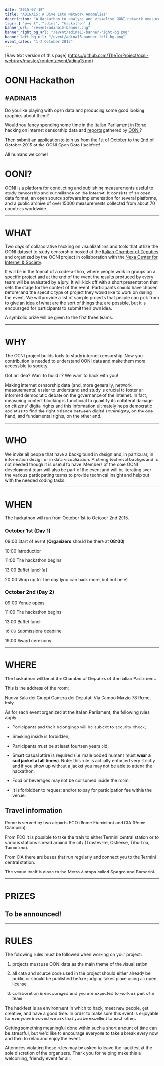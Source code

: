 ```yaml
---
date: "2015-07-10"
title: "ADINA15: A Dive Into Network Anomalies"
description: "A Hackathon to analyse and visualise OONI network measurements"
tags: [ "event", "adina", "hackathon" ]
banner_url: "/event/adina15-banner.png"
banner_right_bg_url: "/event/adina15-banner-right-bg.png"
banner_left_bg_url: "/event/adina15-banner-left-bg.png"
event_dates: "1-2 October 2015"
---
```

[Raw text version of this page]
(https://github.com/TheTorProject/ooni-web/raw/master/content/event/adina15.md)

# OONI Hackathon
## #ADINA15

Do you like playing with open data and producing some good looking graphics
about them? 

Would you fancy spending some time in the Italian Parliament in Rome hacking on
internet censorship data and [reports](http://api.ooni.io/) gathered by
[OONI](https://ooni.torproject.org/)? 

Then submit an application to join us from the 1st of October
to the 2nd of October 2015 at the OONI Open Data Hackfest!

All humans welcome!

# OONI?

OONI is a platform for conducting and publishing measurements useful to study
censorship and surveillance on the Internet. It consists of an open data
format, an open source software implementation for several platforms, and a
public archive of over 15000 measurements collected from about 70 countries
worldwide.

---

# WHAT

Two days of collaborative hacking on visualizations and tools that utilize the
OONI dataset to study censorship hosted at the [Italian Chamber of Deputies](http://www.camera.it) and
organized by the OONI project in collaboration with the [Nexa Center for
Internet & Society](http://nexa.polito.it/).


It will be in the format of a code-a-thon, where people work in groups on a
specific project and at the end of the event the results produced by every team
will be evaluated by a jury. It will kick off with a short presentation that
sets the stage for the context of the event. Participants should have chosen
beforehand the specific type of project they would like to work on during the
event. We will provide a list of sample projects that people can pick from
to give an idea of what are the sort of things that are possible, but it is
encouraged for participants to submit their own idea.


A symbolic prize will be given to the first three teams.


---

# WHY

The OONI project builds tools to study internet censorship. Now your
contribution is needed to understand OONI data and make them more accessible to
society.


Got an idea? Want to build it? We want to hack with you!

Making internet censorship data (and, more generally, network measurements)
easier to understand and study is crucial to foster an informed democratic
debate on the governance of the internet. In fact, measuring content blocking
is functional to quantify its collateral damage on citizens' digital rights and
this information ultimately helps democratic societies to find the right
balance between digital sovereignty, on the one hand, and fundamental rights,
on the other end.

---

# WHO

We invite all people that have a background in design and, in particular, in
information design or in data visualization. A strong technical background is not
needed though it is useful to have. Members of the core OONI development team
will also be part of the event and will be iterating over the various
participating teams to provide technical insight and help out with the needed
coding tasks.

---

# WHEN

The hackathon will run from October 1st to October 2nd 2015.


### October 1st (Day 1)

09:00 Start of event (**Organizers** should be there at **08:00**)

10:00 Introduction

11:00 The hackathon begins

13:00 Buffet lunch[a]

20:00 Wrap up for the day (you can hack more, but not here)


### October 2nd (Day 2)

09:00 Venue opens

11:00 The hackathon begins

13:00 Buffet lunch

16:00 Submissions deadline

19:00 Award ceremony

---

# WHERE

The hackathon will be at the Chamber of Deputies of the Italian Parliament.


This is the address of the room:


Nuova Sala dei Gruppi Camera dei Deputati
Via Campo Marzio 78
Rome, Italy


As for each event organized at the Italian Parliament, the following rules apply:

* Participants and their belongings will be subject to security check;
* Smoking inside is forbidden;
* Participants must be at least fourteen years old;
* Smart casual attire is required (i.e. male bodied humans must **wear a suit
  jacket at all times**).
  Note: this rule is actually enforced very strictly and if you show up without
  a jacket you may not be able to attend the hackathon;

* Food or beverages may not be consumed inside the room;
* It is forbidden to request and/or to pay for participation fee within the venue.


## Travel information

Rome is served by two airports FCO (Rome Fiumicino) and CIA (Rome Ciampino).

From FCO it is possible to take the train to either Termini central station or
to various stations spread around the city (Trastevere, Ostiense, Tiburtina,
Tuscolana).

From CIA there are buses that run regularly and connect you to the Termini
central station.

The venue itself is close to the Metro A stops called Spagna and Barberini.

---

# PRIZES

## To be announced!

---

# RULES

The following rules must be followed when working on your project:


1. projects must use OONI data as the main theme of the visualisation

2. all data and source code used in the project should either already be public
or should be published before judging takes place using an open license

3. collaboration is encouraged and you are expected to work as part of a team


The hackfest is an environment in which to hack, meet new people, get creative,
and have a good time. In order to make sure this event is enjoyable for
everyone involved we ask that you be excellent to each other.


Getting something meaningful done within such a short amount of time can be
stressful, but we'd like to encourage everyone to take a break every now and
then to relax and enjoy the event.


Attendees violating these rules may be asked to leave the hackfest at the sole
discretion of the organizers. Thank you for helping make this a welcoming,
friendly event for all.
